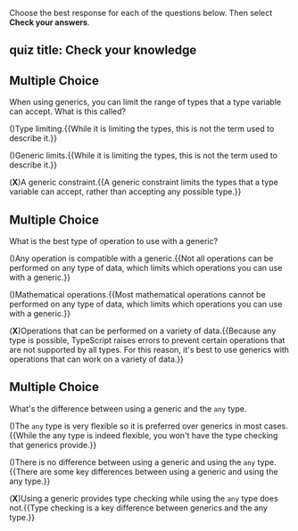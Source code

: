 
Choose the best response for each of the questions below. Then select **Check your answers**.
## quiz title: Check your knowledge

## Multiple Choice

When using generics, you can limit the range of types that a type variable can accept. What is this called?

()Type limiting.{{While it is limiting the types, this is not the term used to describe it.}}

()Generic limits.{{While it is limiting the types, this is not the term used to describe it.}}

(**X**)A generic constraint.{{A generic constraint limits the types that a type variable can accept, rather than accepting any possible type.}}

## Multiple Choice

What is the best type of operation to use with a generic?

()Any operation is compatible with a generic.{{Not all operations can be performed on any type of data, which limits which operations you can use with a generic.}}

()Mathematical operations.{{Most mathematical operations cannot be performed on any type of data, which limits which operations you can use with a generic.}}

(**X**)Operations that can be performed on a variety of data.{{Because any type is possible, TypeScript raises errors to prevent certain operations that are not supported by all types. For this reason, it's best to use generics with operations that can work on a variety of data.}}

## Multiple Choice

What's the difference between using a generic and the `any` type.

()The `any` type is very flexible so it is preferred over generics in most cases.{{While the any type is indeed flexible, you won't have the type checking that generics provide.}}

()There is no difference between using a generic and using the `any` type.{{There are some key differences between using a generic and using the any type.}}

(**X**)Using a generic provides type checking while using the `any` type does not.{{Type checking is a key difference between generics and the any type.}}
